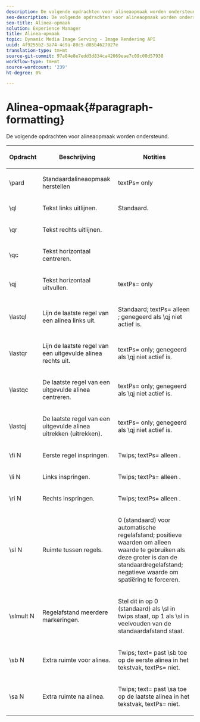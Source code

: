 ```yaml
---
description: De volgende opdrachten voor alineaopmaak worden ondersteund.
seo-description: De volgende opdrachten voor alineaopmaak worden ondersteund.
seo-title: Alinea-opmaak
solution: Experience Manager
title: Alinea-opmaak
topic: Dynamic Media Image Serving - Image Rendering API
uuid: 4f9255b2-3a74-4c9a-80c5-d85b4627027e
translation-type: tm+mt
source-git-commit: 97a84e8e7edd3d834ca42069eae7c09c00d57938
workflow-type: tm+mt
source-wordcount: '239'
ht-degree: 0%

---
```



# Alinea-opmaak{#paragraph-formatting}

De volgende opdrachten voor alineaopmaak worden ondersteund.

<table id="table_5DD044E1C0614A29A2413557DF57197D"> 
 <thead> 
  <tr> 
   <th class="entry"> <p>Opdracht </p> </th> 
   <th class="entry"> <p>Beschrijving </p> </th> 
   <th class="entry"> <p>Notities </p> </th> 
  </tr> 
 </thead>
 <tbody> 
  <tr> 
   <td> <span class="codeph"> \pard  </span> </td> 
   <td> <p>Standaardalineaopmaak herstellen </p> </td> 
   <td> <p> <span class="codeph"> textPs=  </span> only </p> </td> 
  </tr> 
  <tr> 
   <td> <span class="codeph"> \ql  </span> </td> 
   <td> <p>Tekst links uitlijnen. </p> </td> 
   <td> <p>Standaard. </p> </td> 
  </tr> 
  <tr> 
   <td> <span class="codeph"> \qr  </span> </td> 
   <td> <p>Tekst rechts uitlijnen. </p> </td> 
   <td> <p> </p> </td> 
  </tr> 
  <tr> 
   <td> <span class="codeph"> \qc  </span> </td> 
   <td> <p>Tekst horizontaal centreren. </p> </td> 
   <td> <p> </p> </td> 
  </tr> 
  <tr> 
   <td> <span class="codeph"> \qj  </span> </td> 
   <td> <p>Tekst horizontaal uitvullen. </p> </td> 
   <td> <p> <span class="codeph"> textPs=  </span> only </p> </td> 
  </tr> 
  <tr> 
   <td> <span class="codeph"> \lastql  </span> </td> 
   <td> <p>Lijn de laatste regel van een alinea links uit. </p> </td> 
   <td> <p>Standaard; <span class="codeph"> textPs= alleen </span>; genegeerd als <span class="codeph"> \qj </span>niet actief is. </p> </td> 
  </tr> 
  <tr> 
   <td> <span class="codeph"> \lastqr  </span> </td> 
   <td> <p>Lijn de laatste regel van een uitgevulde alinea rechts uit. </p> </td> 
   <td> <p> <span class="codeph"> textPs=  </span> only; genegeerd als  <span class="codeph"> \qj niet actief  </span> is. </p> </td> 
  </tr> 
  <tr> 
   <td> <span class="codeph"> \lastqc  </span> </td> 
   <td> <p>De laatste regel van een uitgevulde alinea centreren. </p> </td> 
   <td> <p> <span class="codeph"> textPs=  </span> only; genegeerd als  <span class="codeph"> \qj niet actief  </span>is. </p> </td> 
  </tr> 
  <tr> 
   <td> <span class="codeph"> \lastqj  </span> </td> 
   <td> <p>De laatste regel van een uitgevulde alinea uitrekken (uitrekken). </p> </td> 
   <td> <p> <span class="codeph"> textPs=  </span> only; genegeerd als  <span class="codeph"> \qj niet actief  </span>is. </p> </td> 
  </tr> 
  <tr> 
   <td> <span class="codeph"> \fi  <span class="varname"> N  </span> </span> </td> 
   <td> <p>Eerste regel inspringen. </p> </td> 
   <td> <p>Twips; <span class="codeph"> textPs= alleen </span>. </p> </td> 
  </tr> 
  <tr> 
   <td> <span class="codeph"> \li  <span class="varname"> N  </span> </span> </td> 
   <td> <p>Links inspringen. </p> </td> 
   <td> <p>Twips; <span class="codeph"> textPs= alleen </span>. </p> </td> 
  </tr> 
  <tr> 
   <td> <span class="codeph"> \ri  <span class="varname"> N  </span> </span> </td> 
   <td> <p>Rechts inspringen. </p> </td> 
   <td> <p>Twips; <span class="codeph"> textPs= alleen </span>. </p> </td> 
  </tr> 
  <tr> 
   <td> <span class="codeph"> \sl  <span class="varname"> N  </span> </span> </td> 
   <td> <p>Ruimte tussen regels. </p> </td> 
   <td> <p>0 (standaard) voor automatische regelafstand; positieve waarden om alleen waarde te gebruiken als deze groter is dan de standaardregelafstand; negatieve waarde om spatiëring te forceren. </p> </td> 
  </tr> 
  <tr> 
   <td> <span class="codeph"> \slmult  <span class="varname"> N  </span> </span> </td> 
   <td> <p>Regelafstand meerdere markeringen. </p> </td> 
   <td> <p>Stel dit in op 0 (standaard) als <span class="codeph"> \sl </span> in twips staat, op 1 als <span class="codeph"> \sl </span> in veelvouden van de standaardafstand staat. </p> </td> 
  </tr> 
  <tr> 
   <td> <span class="codeph"> \sb  <span class="varname"> N  </span> </span> </td> 
   <td> <p>Extra ruimte voor alinea. </p> </td> 
   <td> <p>Twips; <span class="codeph"> text= </span>past <span class="codeph"> \sb </span> toe op de eerste alinea in het tekstvak, <span class="codeph"> textPs= </span> niet. </p> </td> 
  </tr> 
  <tr> 
   <td> <span class="codeph"> \sa  <span class="varname"> N  </span> </span> </td> 
   <td> <p>Extra ruimte na alinea. </p> </td> 
   <td> <p>Twips; <span class="codeph"> text= </span> past <span class="codeph"> \sa </span> toe op de laatste alinea in het tekstvak, <span class="codeph"> textPs= </span> niet. </p> </td> 
  </tr> 
 </tbody> 
</table>

